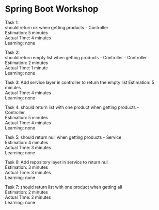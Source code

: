 # Spring Boot Workshop

Task 1:  
should return ok when getting products - Controller  
Estimation: 5 minutes  
Actual Time: 4 minutes  
Learning: none

Task 2:  
should return empty list when getting products - Controller - Controller  
Estimation: 2 minutes  
Actual Time: 1 minute  
Learning: none

Task 3:
Add service layer in controller to return the empty list 
Estimation: 5 minutes  
Actual Time: 4 minutes  
Learning: none

Task 4:
should return list with one product when getting products - Controller  
Estimation: 5 minutes  
Actual Time: 4 minutes  
Learning: none

Task 5:
should return null when getting products - Service  
Estimation: 4 minutes  
Actual Time: 3 minutes  
Learning: none

Task 6:
Add repository layer in service to return null  
Estimation: 3 minutes  
Actual Time: 3 minutes  
Learning: none

Task 7:
should return list with one product when getting all  
Estimation: 2 minutes  
Actual Time: 2 minutes  
Learning: none